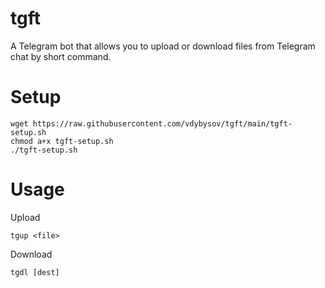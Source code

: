 # tgft
A Telegram bot that allows you to upload or download files from Telegram chat by short command.

# Setup
```
wget https://raw.githubusercontent.com/vdybysov/tgft/main/tgft-setup.sh
chmod a+x tgft-setup.sh
./tgft-setup.sh
```

# Usage
Upload
```
tgup <file>
```
Download
```
tgdl [dest]
```
